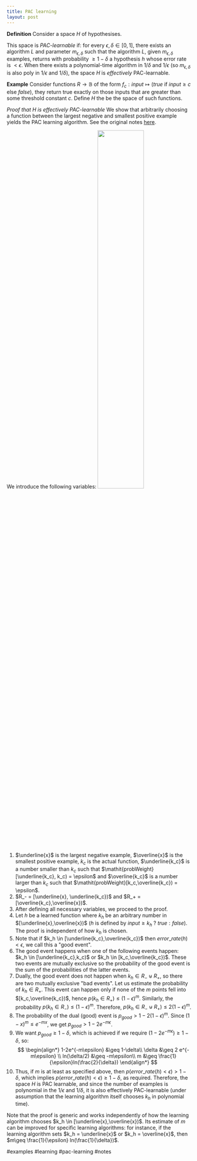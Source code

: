 ```yaml
---
title: PAC learning
layout: post
---
```


__Definition__
Consider a space $H$ of hypothesises.

This space is _PAC-learnable_ if:
for every $\epsilon,\delta \in [0,1]$,
there exists an algorithm $L$ and parameter $m_{\epsilon,\delta}$ such that
the algorithm $L$, given $m_{\epsilon,\delta}$ examples,
returns with probability $\geq 1-\delta$ a hypothesis $h$
whose error rate is $< \epsilon$.
When there exists a polynomial-time algorithm in $1/\delta$ and $1/\epsilon$ (so $m_{\epsilon,\delta}$ is also poly in $1/\epsilon$ and $1/\delta$),
the space $H$ is _effectively_ PAC-learnable.

__Example__
Consider functions $R \to \mathbb{B}$ of the form $f_c: input\mapsto(true \text{ if } input \geq c \text{ else } false)$, they return true exactly on those inputs that are greater than some threshold constant $c$. Define $H$ the be the space of such functions.

_Proof that H is effectively PAC-learnable_
We show that arbitrarily choosing a function between the largest negative and smallest positive example yields the PAC learning algorithm. See the original notes [here](https://www.cs.princeton.edu/courses/archive/spr06/cos511/scribe_notes/0214.pdf).

We introduce the following variables:
<img src="{{ site.url }}/assets/P_20240611_093430_1.jpg" width="50%"/>

1. $\underline{x}$ is the largest negative example, $\overline{x}$ is the smallest positive example, $k_c$ is the actual function, $\underline{k_c}$ is a number smaller than $k_c$ such that $\mathit{probWeight}[\underline{k_c}, k_c) = \epsilon$ and $\overline{k_c}$ is a number larger than $k_c$ such that $\mathit{probWeight}[k_c,\overline{k_c}) = \epsilon$.
2. $R_- = [\underline{x}, \underline{k_c})$ and $R_+ = [\overline{k_c},\overline{x})$.
3. After defining all necessary variables, we proceed to the proof.
4. Let $h$ be a learned function where $k_h$ be an arbitrary number in $[\underline{x},\overline{x})$ ($h$ is defined by $input \geq k_h~?~true:false$). The proof is independent of how $k_h$ is chosen.
5. Note that if $k_h \in [\underline{k_c},\overline{k_c})$ then $error\_rate(h)<\epsilon$, we call this a "good event".
6. The good event happens when one of the following events happen: $k_h \in [\underline{k_c},k_c)$ or $k_h \in [k_c,\overline{k_c})$. These two events are mutually exclusive so the probability of the good event is the sum of the probabilities of the latter events.
7. Dually, the good event does not happen when $k_h \in R_-\uplus R_+$, so there are two mutually exclusive "bad events". Let us estimate the probability of $k_h \in R_+$. This event can happen only if none of the $m$ points fell into $[k_c,\overline{k_c})$, hence $p(k_h \in R_+)\leq (1-\epsilon)^m$. Similarly, the probability $p(k_h \in R_-) \leq (1-\epsilon)^m$. Therefore, $p(k_h \in R_-\uplus R_+)\leq 2(1-\epsilon)^m$.
8. The probability of the dual (good) event is $p_{good} > 1-2(1-\epsilon)^m$. Since $(1-x)^m \leq e^{-mx}$, we get $p_{good} > 1-2e^{-m\epsilon}$.
9. We want $p_{good} \geq 1-\delta$, which is achieved if we require $(1-2e^{-m\epsilon})\geq 1-\delta$, so:
   $$
   \begin{align*}
   1-2e^{-m\epsilon} &\geq 1-\delta\\
   \delta &\geq 2 e^{-m\epsilon} \\
   ln(\delta/2) &\geq -m\epsilon\\
   m &\geq \frac{1}{\epsilon}ln(\frac{2}{\delta})
   \end{align*}
   $$
10. Thus, if $m$ is at least as specified above, then $p(error\_rate(h)<\epsilon) > 1-\delta$, which implies $p(error\_rate(h)<\epsilon) \geq 1-\delta$, as required. Therefore, the space $H$ is PAC learnable, and since the number of examples is polynomial in the $1/\epsilon$ and $1/\delta$, it is also effectively PAC-learnable (under assumption that the learning algorithm itself chooses $k_h$ in polynomial time).

Note that the proof is generic and works independently of how the learning algorithm chooses $k_h \in [\underline{x},\overline{x})$. Its estimate of $m$ can be improved for specific learning algorithms: for instance, if the learning algorithm sets $k_h = \underline{x}$ or $k_h = \overline{x}$, then $m\geq \frac{1}{\epsilon} ln(\frac{1}{\delta})$.



[^1]:  The probability that some of $m$ draws fall into $[c,i)$ is computed as follows: we first compute the probability that _all_ $m$ draws fall outside, this is $(1-\epsilon)^m$. The the sought probability is the complement of that event, that is: $1-(1-\epsilon)^m$. (Note: we cannot directly compute the sought probability as $m\epsilon$, it is plain wrong, check it yourself.)



#examples #learning #pac-learning #notes
